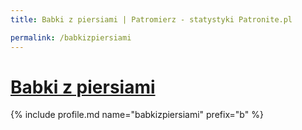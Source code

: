 ```yaml
---
title: Babki z piersiami | Patromierz - statystyki Patronite.pl

permalink: /babkizpiersiami
---
```


# [Babki z piersiami](https://patronite.pl/babkizpiersiami)

{% include profile.md name="babkizpiersiami" prefix="b" %}
